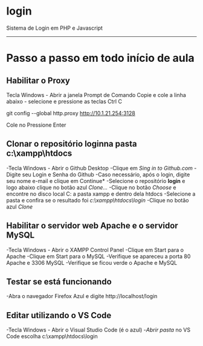 # login
Sistema de Login em PHP e Javascript

---
# Passo a passo em todo início de aula

## Habilitar o Proxy
  Tecla Windows - Abrir a janela Prompt de Comando
  Copie e cole a linha abaixo - selecione e pressione as teclas Ctrl C

  git config --global http.proxy http://10.1.21.254:3128

  Cole no 
  Pressione Enter

## Clonar o repositório **login**na pasta **c:\xampp\htdocs**
  -Tecla Windows - Abrir o Github Desktop
  -Clique em *Sing in to Github.com*
  -Digite seu Login e Senha do Github
  -Caso necessário, após o login, digite seu nome e-mail e clique em Continue*
  -Selecione o repositório **login** e logo abaixo clique no botão azul *Clone...*
  -Clique no botão *Choose* e encontre no disco local C: a pasta xampp e dentro dela htdocs
  -Selecione a pasta e confira se o resultado foi *c:\xampp\htdocs\login*
  -Clique no botão azul *Clone*
  
## Habilitar o servidor web **Apache** e o servidor **MySQL** 
-Tecla Windows - Abrir o XAMPP Control Panel
-Clique em Start para o Apache
-Clique em Start para o MySQL
-Verifique se apareceu a porta 80 Apache e 3306 MySQL
-Verifique se ficou verde o Apache e MySQL

## Testar se está funcionando
  -Abra o navegador Firefox Azul e digite http://localhost/login
  
## Editar utilizando o VS Code
  -Tecla Windows - Abrir o Visual Studio Code (é o azul)
  -*Abrir pasta* no VS Code escolha c:\xampp\htdocs\login
